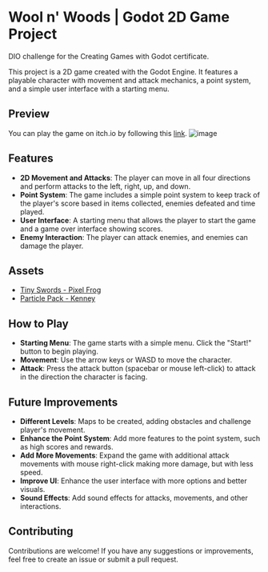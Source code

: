 # Wool n' Woods | Godot 2D Game Project
DIO challenge for the Creating Games with Godot certificate.

This project is a 2D game created with the Godot Engine. It features a playable character with movement and attack mechanics, a point system, and a simple user interface with a starting menu.

## Preview

You can play the game on itch.io by following this [link](https://br4u.itch.io/wool-n-woods).
![image](https://github.com/buenodeandrade/wool-n-woods/assets/147355115/b322e8c5-f1a4-4b7e-a4a2-5247a317234d)

## Features

- **2D Movement and Attacks**: The player can move in all four directions and perform attacks to the left, right, up, and down.
- **Point System**: The game includes a simple point system to keep track of the player's score based in items collected, enemies defeated and time played.
- **User Interface**: A starting menu that allows the player to start the game and a game over interface showing scores.
- **Enemy Interaction**: The player can attack enemies, and enemies can damage the player.

## Assets
- [Tiny Swords - Pixel Frog](https://pixelfrog-assets.itch.io/tiny-swords)
- [Particle Pack - Kenney](https://kenney.nl/assets/particle-pack)

## How to Play

- **Starting Menu**: The game starts with a simple menu. Click the "Start!" button to begin playing.
- **Movement**: Use the arrow keys or WASD to move the character.
- **Attack**: Press the attack button (spacebar or mouse left-click) to attack in the direction the character is facing.

## Future Improvements

- **Different Levels**: Maps to be created, adding obstacles and challenge player's movement.
- **Enhance the Point System**: Add more features to the point system, such as high scores and rewards.
- **Add More Movements**: Expand the game with additional attack movements with mouse right-click making more damage, but with less speed.
- **Improve UI**: Enhance the user interface with more options and better visuals.
- **Sound Effects**: Add sound effects for attacks, movements, and other interactions.

## Contributing

Contributions are welcome! If you have any suggestions or improvements, feel free to create an issue or submit a pull request.

